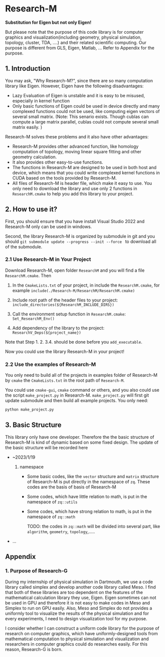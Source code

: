 # Research-M

**Substitution for Eigen but not only Eigen!**

But please note that the purpose of this code library is for computer graphics and visualization(including geometry, physical simulation, topology, cluster, TDA, ....) and their related scientific computing.  Our purpose is different from GLS, Eigen, Matlab, ...  Refer to Appendix for the purpose.

## 1. Introduction

You may ask, "Why Research-M?", since there are so many computation library like Eigen.  However, Eigen have the following disadvantages:

- Lazy Evaluation of Eigen is unstable and it is easy to be misused, especially in kernel function
- Only basic functions of Eigen could be used in device directly and many complexed functions could not be used, like computing eigen vectors of several small matrix. (Note: This senario exists.  Though cublas can compute a large matrix parallel, cublas could not compute several small matrix easily. )  

Research-M solves these problems and it also have other advantages:

- Research-M provides other advanced function, like homology computation of topology, moving linear square fitting and other geometry calculation.  
- It also provides other easy-to-use functions.  
- The functions in Research-M are designed to be used in both host and device, which means that you could write complexed kernel functions in CUDA based on the tools provided by Research-M.
- All files of Research-M is header file, which make it easy to use.  You only need to download the library and use only 2 functions in ``ResearchM.cmake`` to help you add this library to your project.   

## 2. How to use it?

First, you should ensure that you have install Visual Studio 2022 and Research-M only can be used in windows.

Second, the library Research-M is organized by submodule in git and you should ``git submodule update --progress --init --force `` to download all of the submodule.

### 2.1 Use Research-M in Your Project

Download Research-M, open folder ``ResearchM`` and you will find a file ``ResearchM.cmake``.  Then

1. In the ``CmakeLists.txt``  of your project, in include the ``ResearchM.cmake``, for example ``include(./Research-M/ResearchM/ResearchM.cmake)``

2. Include root path of the header files to your project: ``include_directories(${ResearchM_INCLUDE_DIRS})``

3. Call the environment setup function in ``ResearchM.cmake``: ``Set_ResearchM_Env()``

4. Add dependency of the library to the project:  ``ResearchV_Deps(${project_name})``

Note that Step 1. 2. 3.4. should be done before you ``add_executable``.

Now you could use the library Research-M in your project!

### 2.2 Use the examples of Research-M

You only need to build all of the projects in examples folder of Research-M by ``cmake`` the ``CmakeLists.txt`` in the root path of ``Research-M``.

You could use ``cmake-gui``, ``cmake`` command or others, and you also could use the script ``make_project.py`` in Research-M.  ``make_project.py`` will first git update submodule and then build all   example projects.  You only need:

```sh
python make_project.py
```

## 3. Basic Structure

 This library only have one developer.  Therefore the the basic structure of Research-M is kind of dynamic based on some fixed design.  The update of the basic structure will be recorded here

- ~2023/1/19

  1. namespace

     - Some basic codes, like the ``vector`` structure and ``matrix`` structure of Research-M is put directly in the namespace of ``zq``.   These codes are the basis of basis of Research-M

     - Some codes, which have little relation to math, is put in the namespace of ``zq::utils``

     - Some codes, which have strong relation to math, is put in the namespace of ``zq::math``

       TODO: the codes in ``zq::math`` will be divided into several part, like ``algorithm``, ``geometry``, ``topology``,.....

- ...



## Appendix

### 1. Purpose of Research-G

During my internship of physical simulation in Dartmouth, we use a code library called simplex and develop another code library called Meso.  I find that both of these libraries are too  dependent on the  features of the mathematical calculation library they use, Eigen.   Eigen sometimes can not be used in GPU and therefore it is not easy to make codes in Meso and Simplex to run on GPU easily.  Also, Meso and Simplex do not provides a uniformly tool to visualize the results of the physical simulation and for every experiments, I need to design visualization tool for my purpose.

I consider whether I can construct a uniform code library for the purpose of research on computer graphics, which have uniformly-designed tools from mathematical computation to physical simulation and visualization and researchers in computer graphics could do researches easily.  For this reason, Research-G is born.











